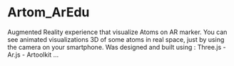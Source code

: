 # Artom_ArEdu
Augmented Reality experience that visualize Atoms on AR marker.  You can see animated visualizations 3D of some atoms in real space, just by using the camera on your smartphone. Was designed and built using : Three.js - Ar.js - Artoolkit ...
